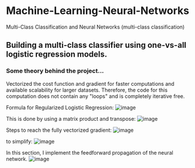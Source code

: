 # Machine-Learning-Neural-Networks
Multi-Class Classification and Neural Networks (multi-class classification)

## Building a multi-class classifier using one-vs-all logistic regression models. 


### Some theory behind the project...
Vectorized the cost function and gradient for faster computations and available scalability for larger datasets. Therefore, the code for this computation does not contain any "loops" and is completely iterative free.

Formula for Regularized Logistic Regression:
![image](https://user-images.githubusercontent.com/41659296/53684492-f8221b80-3cdb-11e9-9554-22331f4a1f1e.png)

This is done by using a matrix product and transpose:
![image](https://user-images.githubusercontent.com/41659296/53684509-5bac4900-3cdc-11e9-946f-2c6a40c84e15.png)



Steps to reach the fully vectorized gradient:
![image](https://user-images.githubusercontent.com/41659296/53684554-f4db5f80-3cdc-11e9-8c1b-fd3923c927f0.png)

to simplify:
![image](https://user-images.githubusercontent.com/41659296/53684568-1dfbf000-3cdd-11e9-9bba-2417fe6e2822.png)



In this section, I implement the feedforward propagation of the neural network.
![image](https://user-images.githubusercontent.com/41659296/53684603-70d5a780-3cdd-11e9-83ea-7b45e6561f98.png)
